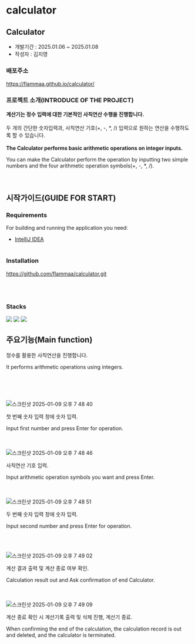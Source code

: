 # calculator

## Calculator

- 개발기간 : 2025.01.06 ~ 2025.01.08
- 작성자 : 김지영


### 배포주소
https://flammaa.github.io/calculator/



### 프로젝트 소개(INTRODUCE OF THE PROJECT)
**계산기는 정수 입력에 대한 기본적인 사칙연산 수행을 진행합니다.**
<br><br>
두 개의 간단한 숫자입력과, 사칙연산 기호(+, -, *, /) 입력으로 원하는 연산을 수행하도록 할 수 있습니다.
<br><br>
**The Calculator performs basic arithmetic operations on integer inputs.**

You can make the Calculator perform the operation by inputting two simple numbers and the four arithmetic operation symbols(+, -, *, /).
<br><br><br>


## 시작가이드(GUIDE FOR START)

### Requirements
For building and running the application you need:

- [IntelliJ IDEA](https://www.jetbrains.com/idea/download/?section=mac)
<br><br>
### Installation
https://github.com/flammaa/calculator.git

<br><br>
### Stacks
<img src="https://img.shields.io/badge/java-007396?style=for-the-badge&logo=java&logoColor=white"> 
<img src="https://img.shields.io/badge/github-181717?style=for-the-badge&logo=github&logoColor=white">
<img src="https://img.shields.io/badge/git-F05032?style=for-the-badge&logo=git&logoColor=white">


## 주요기능(Main function)
정수를 활용한 사칙연산을 진행합니다.

It performs arithmetic operations using integers.

<br><br><br>
<br>
![스크린샷 2025-01-09 오후 7 48 40](https://github.com/user-attachments/assets/98956e18-27f4-4ba5-8061-ee711e5f7229)

첫 번째 숫자 입력 창에 숫자 입력.

Input first number and press Enter for operation.


<br><br>
![스크린샷 2025-01-09 오후 7 48 46](https://github.com/user-attachments/assets/95bd6f1d-4367-4eb3-a05a-22f70cebdb7a)

사칙연산 기호 입력.

Input arithmetic operation symbols you want and press Enter.


<br><br>
![스크린샷 2025-01-09 오후 7 48 51](https://github.com/user-attachments/assets/f05eeb9c-963f-49f0-a6b2-deb9a72e63d2)

두 번째 숫자 입력 창에 숫자 입력.

Input second number and press Enter for operation.

<br><br>

![스크린샷 2025-01-09 오후 7 49 02](https://github.com/user-attachments/assets/8dbaca8f-1712-4ca1-b74b-2520f7df4a9c)

계산 결과 출력 및 계산 종료 여부 확인.

Calculation result out and Ask confirmation of end Calculator.

<br><br>
![스크린샷 2025-01-09 오후 7 49 09](https://github.com/user-attachments/assets/5e173cbb-a120-4935-83cc-8b99bfa80f49)

계산 종료 확인 시 계산기록 출력 및 삭제 진행, 계산기 종료.

When confirming the end of the calculation, the calculation record is out and deleted, and the calculator is terminated.






